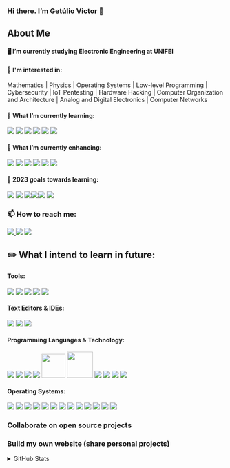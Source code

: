 ### Hi there. I’m Getúlio Victor 👋

## About Me

#### 🖥️ I’m currently studying Electronic Engineering at UNIFEI

#### 🔭 I'm interested in:
  
Mathematics | Physics | Operating Systems | Low-level Programming | Cybersecurity | IoT Pentesting | Hardware Hacking | Computer Organization and Architecture | Analog and Digital Electronics | Computer Networks

#### 🌱 What I’m currently learning:

<img src = "https://img.shields.io/badge/Assembly%20(ARM)-4c566a?style=for-the-badge&logo=kic&logoColor=white"/> <img src="https://img.shields.io/badge/C%2B%2B-00599C?style=for-the-badge&logo=c%2B%2B&logoColor=white"/> <img src="https://img.shields.io/badge/Python-14354C?style=for-the-badge&logo=python&logoColor=white" /> <img src="https://img.shields.io/badge/GitHub-100000?style=for-the-badge&logo=github&logoColor=white" /> <img src="https://img.shields.io/badge/Kali_Linux-557C94?style=for-the-badge&logo=kali-linux&logoColor=white" /> <img src="https://img.shields.io/badge/Linux-FCC624?style=for-the-badge&logo=linux&logoColor=black" /> 

#### 🌱 What I’m currently enhancing:

<img src="https://img.shields.io/badge/C-00599C?style=for-the-badge&logo=c&logoColor=white" />  <img src = "https://img.shields.io/badge/verilog-616e88C?style=for-the-badge&logo=v&logoColor=white" /> <img src="https://img.shields.io/badge/Arch_Linux-1793D1?style=for-the-badge&logo=arch-linux&logoColor=white" /> <img src = "https://img.shields.io/badge/Pop!_OS-48B9C7?style=for-the-badge&logo=Pop!_OS&logoColor=white"/>   <img src = "https://img.shields.io/badge/KiCad-457b9d?style=for-the-badge&logo=kic&logoColor=white" /> <img src="https://img.shields.io/badge/Overleaf-47A141?style=for-the-badge&logo=Overleaf&logoColor=white"/> 

#### :dart: 2023 goals towards learning:

<img src="https://img.shields.io/badge/Arduino_IDE-00979D?style=for-the-badge&logo=arduino&logoColor=white"/> <img src="https://img.shields.io/badge/Arduino-00979D?style=for-the-badge&logo=Arduino&logoColor=white"/> <img src="https://img.shields.io/badge/lineageos-167C80?style=for-the-badge&logo=lineageos&logoColor=white" /><img src="https://img.shields.io/badge/VIM-%2311AB00.svg?&style=for-the-badge&logo=vim&logoColor=white" /><img src="https://img.shields.io/badge/GNU%20Bash-4EAA25?style=for-the-badge&logo=GNU%20Bash&logoColor=black"/> <img src= "https://img.shields.io/badge/Shell_Script-121011?style=for-the-badge&logo=gnu-bash&logoColor=white" />

### 📫 How to reach me: 

<div> 
  <a href="mailto:gevfm@proton.me"> <img src = "https://img.shields.io/badge/ProtonMail-3d5a80?style=for-the-badge&logo=protonmail&logoColor=white" target="_blank">
  <a href="https://www.linkedin.com/in/get%C3%BAlio-victor-921a0721b/" target="_blank"> <img src="https://img.shields.io/badge/LinkedIn-0077B5?style=for-the-badge&logo=linkedin&logoColor=white" target="_blank"></a>
  <a href="https://matrix.to/#/@gevictor:matrix.org" target="_blank"> <img src="https://img.shields.io/badge/matrix-000000?style=for-the-badge&logo=Matrix&logoColor=white" target="_blank"></a>
</div>

## :pencil2: What I intend to learn in future:

#### Tools:

<img src="https://img.shields.io/badge/GIT-E44C30?style=for-the-badge&logo=git&logoColor=white"/> <img src="https://img.shields.io/badge/gimp-5C5543?style=for-the-badge&logo=gimp&logoColor=white" /> <img src="https://img.shields.io/badge/blender-%23F5792A.svg?style=for-the-badge&logo=blender&logoColor=white" /> <img src="https://img.shields.io/badge/Nextcloud-0082C9?style=for-the-badge&logo=Nextcloud&logoColor=white" /> <img src="https://img.shields.io/badge/GitLab-330F63?style=for-the-badge&logo=gitlab&logoColor=white" />

#### Text Editors & IDEs:
<img src="https://img.shields.io/badge/Emacs-%237F5AB6.svg?&style=for-the-badge&logo=gnu-emacs&logoColor=white"/> <img src="https://img.shields.io/badge/Eclipse-2C2255?style=for-the-badge&logo=eclipse&logoColor=white" /> <img src="https://img.shields.io/badge/NeoVim-%2357A143.svg?&style=for-the-badge&logo=neovim&logoColor=white" />

#### Programming Languages & Technology:
<img src="https://img.shields.io/badge/powershell-5391FE?style=for-the-badge&logo=powershell&logoColor=white" /> <img src="https://img.shields.io/badge/Java-ED8B00?style=for-the-badge&logo=java&logoColor=white" /> <img src="https://img.shields.io/badge/Raspberry%20Pi-A22846?style=for-the-badge&logo=Raspberry%20Pi&logoColor=white" /> <img src="https://img.shields.io/badge/Rust-000000?style=for-the-badge&logo=rust&logoColor=white" /> <img src="https://cdn.jsdelivr.net/gh/devicons/devicon/icons/cmake/cmake-original-wordmark.svg" width="55"/> <img src="https://cdn.jsdelivr.net/gh/devicons/devicon/icons/haskell/haskell-original-wordmark.svg" width="60" /> <img src = "https://img.shields.io/badge/Assembly%20(x86%20|%20RISC--V)-4c566a?style=for-the-badge&logo=kic&logoColor=white"/> <img src = "https://img.shields.io/badge/System_Verilog-3b4252?style=for-the-badge&logo=kic&logoColor=white"/> <img src = "https://img.shields.io/badge/VHDL-a8dadc?style=for-the-badge&logo=kic&logoColor=white"/> <img src = "https://img.shields.io/badge/Tcl-c1bfbc?style=for-the-badge&logo=kic&logoColor=white"/>
#### Operating Systems:

<img src="https://img.shields.io/badge/Alpine_Linux-0D597F?style=for-the-badge&logo=alpine-linux&logoColor=white" /> <img src="https://img.shields.io/badge/Android-3DDC84?style=for-the-badge&logo=android&logoColor=white" /> <img src="https://img.shields.io/badge/Artix_Linux-10A0CC?style=for-the-badge&logo=artix-linux&logoColor=white" /> <img src="https://img.shields.io/badge/Debian-A81D33?style=for-the-badge&logo=debian&logoColor=white" /> <img src="https://img.shields.io/badge/Fedora-294172?style=for-the-badge&logo=fedora&logoColor=white" /> <img src="https://img.shields.io/badge/freebsd-AB2B28?style=for-the-badge&logo=freebsd&logoColor=white" /> <img src="https://img.shields.io/badge/Gentoo-54487A?style=for-the-badge&logo=gentoo&logoColor=white" /> <img src="https://img.shields.io/badge/NixOS-5277C3?style=for-the-badge&logo=nixos&logoColor=white" />
<img src="https://img.shields.io/badge/OpenWrt-00B5E2?style=for-the-badge&logo=OpenWrt&logoColor=white" /> <img src="https://img.shields.io/badge/SUSE-0C322C?style=for-the-badge&logo=SUSE&logoColor=white" /> <img src="https://img.shields.io/badge/Red%20Hat-EE0000?style=for-the-badge&logo=redhat&logoColor=white" /> <img src= "https://img.shields.io/badge/Windows-0078D6?style=for-the-badge&logo=windows&logoColor=white"/> <img src="https://img.shields.io/badge/Tails%20-56347C?&style=for-the-badge&logo=tails&logoColor=white" />

### Collaborate on open source projects
### Build my own website (share personal projects)
<details>
<summary>GitHub Stats</summary>
  </br>
<p>
  <a href="#"><img src="https://github-readme-stats.vercel.app/api/top-langs/?username=GetulioVictor&layout=compact&theme=dark" width="400"></a>
</p>
